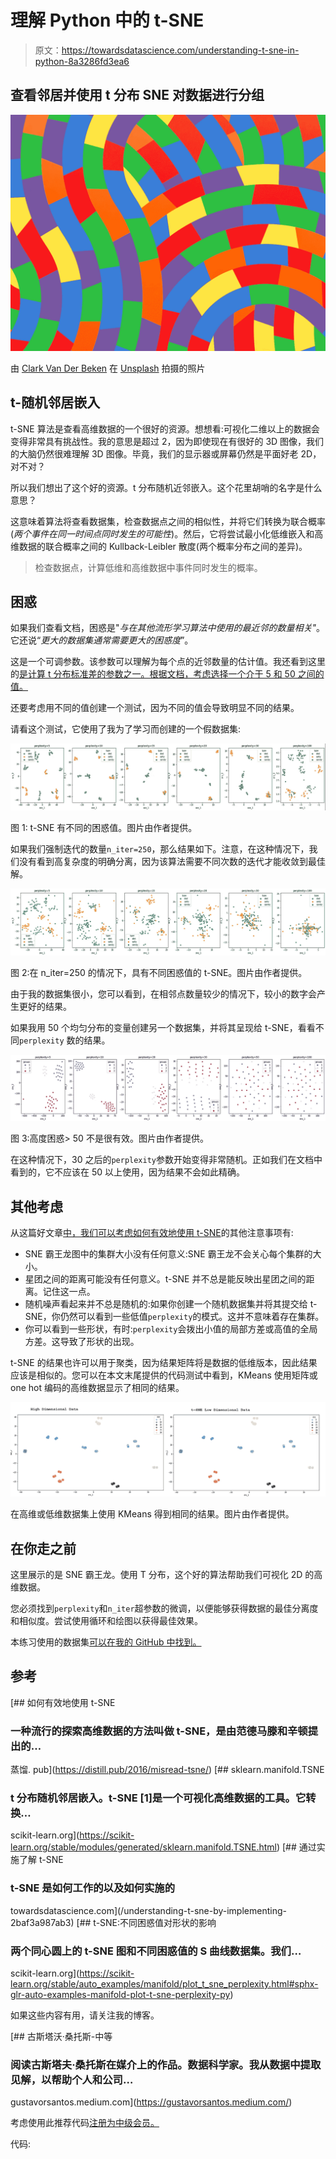 # 理解 Python 中的 t-SNE

> 原文：<https://towardsdatascience.com/understanding-t-sne-in-python-8a3286fd3ea6>

## 查看邻居并使用 t 分布 SNE 对数据进行分组

![](img/d822705806f36e25b80b43dab2af7b0b.png)

由 [Clark Van Der Beken](https://unsplash.com/@snapsbyclark?utm_source=unsplash&utm_medium=referral&utm_content=creditCopyText) 在 [Unsplash](https://unsplash.com/s/photos/patterns?utm_source=unsplash&utm_medium=referral&utm_content=creditCopyText) 拍摄的照片

## t-随机邻居嵌入

t-SNE 算法是查看高维数据的一个很好的资源。想想看:可视化二维以上的数据会变得非常具有挑战性。我的意思是超过 2，因为即使现在有很好的 3D 图像，我们的大脑仍然很难理解 3D 图像。毕竟，我们的显示器或屏幕仍然是平面好老 2D，对不对？

所以我们想出了这个好的资源。t 分布随机近邻嵌入。这个花里胡哨的名字是什么意思？

这意味着算法将查看数据集，检查数据点之间的相似性，并将它们转换为联合概率(*两个事件在同一时间点同时发生的可能性*)。然后，它将尝试最小化低维嵌入和高维数据的联合概率之间的 Kullback-Leibler 散度(两个概率分布之间的差异)。

> 检查数据点，计算低维和高维数据中事件同时发生的概率。

## 困惑

如果我们查看文档，困惑是"*与在其他流形学习算法中使用的最近邻的数量相关"*。它还说“*更大的数据集通常需要更大的困惑度*”。

这是一个可调参数。该参数可以理解为每个点的近邻数量的估计值。我还看到这里的[是计算 t 分布标准差的参数之一。根据文档，考虑选择一个介于 5 和 50 之间的值。](https://medium.com/towards-data-science/understanding-t-sne-by-implementing-2baf3a987ab3)

还要考虑用不同的值创建一个测试，因为不同的值会导致明显不同的结果。

请看这个测试，它使用了我为了学习而创建的一个假数据集:

![](img/abbb29acf6f9b81f68fe8f601cd61dd8.png)

图 1: t-SNE 有不同的困惑值。图片由作者提供。

如果我们强制迭代的数量`n_iter=250`，那么结果如下。注意，在这种情况下，我们没有看到高复杂度的明确分离，因为该算法需要不同次数的迭代才能收敛到最佳解。

![](img/9f6641a33802e8d69faf55ce217f1700.png)

图 2:在 n_iter=250 的情况下，具有不同困惑值的 t-SNE。图片由作者提供。

由于我的数据集很小，您可以看到，在相邻点数量较少的情况下，较小的数字会产生更好的结果。

如果我用 50 个均匀分布的变量创建另一个数据集，并将其呈现给 t-SNE，看看不同`perplexity` 数的结果。

![](img/3584ce7bd3ccd98455b0b5b11c70a3dd.png)

图 3:高度困惑> 50 不是很有效。图片由作者提供。

在这种情况下，30 之后的`perplexity`参数开始变得非常随机。正如我们在文档中看到的，它不应该在 50 以上使用，因为结果不会如此精确。

## 其他考虑

从这篇好文章[中，我们可以考虑如何有效地使用 t-SNE](https://distill.pub/2016/misread-tsne/)的其他注意事项有:

*   SNE 霸王龙图中的集群大小没有任何意义:SNE 霸王龙不会关心每个集群的大小。
*   星团之间的距离可能没有任何意义。t-SNE 并不总是能反映出星团之间的距离。记住这一点。
*   随机噪声看起来并不总是随机的:如果你创建一个随机数据集并将其提交给 t-SNE，你仍然可以看到一些低值`perplexity`的模式。这并不意味着存在集群。
*   你可以看到一些形状，有时:`perplexity`会拨出小值的局部方差或高值的全局方差。这导致了形状的出现。

t-SNE 的结果也许可以用于聚类，因为结果矩阵将是数据的低维版本，因此结果应该是相似的。您可以在本文末尾提供的代码测试中看到，KMeans 使用矩阵或 one hot 编码的高维数据显示了相同的结果。

![](img/68e867a646b17ac1835794785d764471.png)

在高维或低维数据集上使用 KMeans 得到相同的结果。图片由作者提供。

## 在你走之前

这里展示的是 SNE 霸王龙。使用 T 分布，这个好的算法帮助我们可视化 2D 的高维数据。

您必须找到`perplexity`和`n_iter`超参数的微调，以便能够获得数据的最佳分离度和相似度。尝试使用循环和绘图以获得最佳效果。

本练习使用的数据集[可以在我的 GitHub 中找到。](https://github.com/gurezende/Studying/tree/master/Python/t-SNE)

## 参考

[](https://distill.pub/2016/misread-tsne/) [## 如何有效地使用 t-SNE

### 一种流行的探索高维数据的方法叫做 t-SNE，是由范德马滕和辛顿提出的…

蒸馏. pub](https://distill.pub/2016/misread-tsne/) [](https://scikit-learn.org/stable/modules/generated/sklearn.manifold.TSNE.html) [## sklearn.manifold.TSNE

### t 分布随机邻居嵌入。t-SNE [1]是一个可视化高维数据的工具。它转换…

scikit-learn.org](https://scikit-learn.org/stable/modules/generated/sklearn.manifold.TSNE.html) [](/understanding-t-sne-by-implementing-2baf3a987ab3) [## 通过实施了解 t-SNE

### t-SNE 是如何工作的以及如何实施的

towardsdatascience.com](/understanding-t-sne-by-implementing-2baf3a987ab3) [](https://scikit-learn.org/stable/auto_examples/manifold/plot_t_sne_perplexity.html#sphx-glr-auto-examples-manifold-plot-t-sne-perplexity-py) [## t-SNE:不同困惑值对形状的影响

### 两个同心圆上的 t-SNE 图和不同困惑值的 S 曲线数据集。我们…

scikit-learn.org](https://scikit-learn.org/stable/auto_examples/manifold/plot_t_sne_perplexity.html#sphx-glr-auto-examples-manifold-plot-t-sne-perplexity-py) 

如果这些内容有用，请关注我的博客。

[](https://gustavorsantos.medium.com/) [## 古斯塔沃·桑托斯-中等

### 阅读古斯塔夫·桑托斯在媒介上的作品。数据科学家。我从数据中提取见解，以帮助个人和公司…

gustavorsantos.medium.com](https://gustavorsantos.medium.com/) 

考虑使用此推荐代码[注册为中级会员。](https://gustavorsantos.medium.com/membership)

代码: